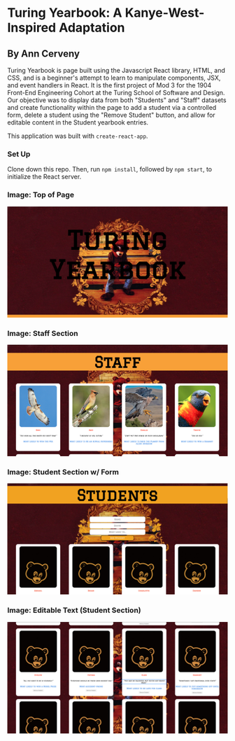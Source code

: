 # Turing Yearbook: A Kanye-West-Inspired Adaptation 
## By Ann Cerveny

Turing Yearbook is page built using the Javascript React library, HTML, and CSS, and is a beginner's attempt to learn to manipulate components, JSX, and event handlers in React. It is the first project of Mod 3 for the 1904 Front-End Engineering Cohort at the Turing School of Software and Design. Our objective was to display data from both "Students" and "Staff" datasets and create functionality within the page to add a student via a controlled form, delete a student using the "Remove Student" button, and allow for editable content in the Student yearbook entries.

This application was built with `create-react-app`.

### Set Up

Clone down this repo. Then, run `npm install`, followed by `npm start`, to initialize the React server. 

### Image: Top of Page

![Image description](https://github.com/CervAnn/turing_yearbook/blob/master/public/Screen%20Shot%202019-08-19%20at%201.52.22%20AM.png)

### Image: Staff Section

![Image description](https://github.com/CervAnn/turing_yearbook/blob/master/public/Screen%20Shot%202019-08-19%20at%201.42.06%20AM.png)

### Image: Student Section w/ Form

![Image description](https://github.com/CervAnn/turing_yearbook/blob/master/public/Screen%20Shot%202019-08-19%20at%201.42.31%20AM.png)

### Image: Editable Text (Student Section)

![Image description](https://github.com/CervAnn/turing_yearbook/blob/master/public/Screen%20Shot%202019-08-19%20at%201.43.26%20AM.png
)

